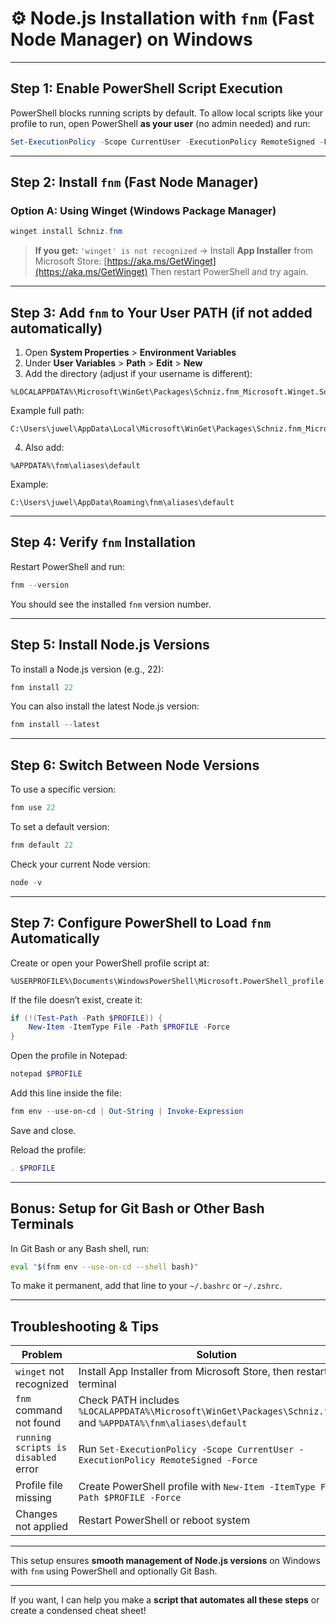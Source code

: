 # ⚙️ Node.js Installation with `fnm` (Fast Node Manager) on Windows

---

## Step 1: Enable PowerShell Script Execution

PowerShell blocks running scripts by default. To allow local scripts like your profile to run, open PowerShell **as your user** (no admin needed) and run:

```powershell
Set-ExecutionPolicy -Scope CurrentUser -ExecutionPolicy RemoteSigned -Force
```

---

## Step 2: Install `fnm` (Fast Node Manager)

### Option A: Using Winget (Windows Package Manager)

```powershell
winget install Schniz.fnm
```

> **If you get:**
> `'winget' is not recognized`
> → Install **App Installer** from Microsoft Store: [https://aka.ms/GetWinget](https://aka.ms/GetWinget)
> Then restart PowerShell and try again.

---

## Step 3: Add `fnm` to Your User PATH (if not added automatically)

1. Open **System Properties** > **Environment Variables**
2. Under **User Variables** > **Path** > **Edit** > **New**
3. Add the directory (adjust if your username is different):

```
%LOCALAPPDATA%\Microsoft\WinGet\Packages\Schniz.fnm_Microsoft.Winget.Source_8wekyb3d8bbwe
```

Example full path:

```plaintext
C:\Users\juwel\AppData\Local\Microsoft\WinGet\Packages\Schniz.fnm_Microsoft.Winget.Source_8wekyb3d8bbwe
```

4. Also add:

```
%APPDATA%\fnm\aliases\default
```

Example:

```plaintext
C:\Users\juwel\AppData\Roaming\fnm\aliases\default
```

---

## Step 4: Verify `fnm` Installation

Restart PowerShell and run:

```powershell
fnm --version
```

You should see the installed `fnm` version number.

---

## Step 5: Install Node.js Versions

To install a Node.js version (e.g., 22):

```powershell
fnm install 22
```

You can also install the latest Node.js version:

```powershell
fnm install --latest
```

---

## Step 6: Switch Between Node Versions

To use a specific version:

```powershell
fnm use 22
```

To set a default version:

```powershell
fnm default 22
```

Check your current Node version:

```powershell
node -v
```

---

## Step 7: Configure PowerShell to Load `fnm` Automatically

Create or open your PowerShell profile script at:

```plaintext
%USERPROFILE%\Documents\WindowsPowerShell\Microsoft.PowerShell_profile.ps1
```

If the file doesn’t exist, create it:

```powershell
if (!(Test-Path -Path $PROFILE)) {
    New-Item -ItemType File -Path $PROFILE -Force
}
```

Open the profile in Notepad:

```powershell
notepad $PROFILE
```

Add this line inside the file:

```powershell
fnm env --use-on-cd | Out-String | Invoke-Expression
```

Save and close.

Reload the profile:

```powershell
. $PROFILE
```

---

## Bonus: Setup for Git Bash or Other Bash Terminals

In Git Bash or any Bash shell, run:

```bash
eval "$(fnm env --use-on-cd --shell bash)"
```

To make it permanent, add that line to your `~/.bashrc` or `~/.zshrc`.

---

## Troubleshooting & Tips

| Problem                             | Solution                                                                                                         |
| ----------------------------------- | ---------------------------------------------------------------------------------------------------------------- |
| `winget` not recognized             | Install App Installer from Microsoft Store, then restart terminal                                                |
| `fnm` command not found             | Check PATH includes `%LOCALAPPDATA%\Microsoft\WinGet\Packages\Schniz.fnm...` and `%APPDATA%\fnm\aliases\default` |
| `running scripts is disabled` error | Run `Set-ExecutionPolicy -Scope CurrentUser -ExecutionPolicy RemoteSigned -Force`                                |
| Profile file missing                | Create PowerShell profile with `New-Item -ItemType File -Path $PROFILE -Force`                                   |
| Changes not applied                 | Restart PowerShell or reboot system                                                                              |

---

This setup ensures **smooth management of Node.js versions** on Windows with `fnm` using PowerShell and optionally Git Bash.

---

If you want, I can help you make a **script that automates all these steps** or create a condensed cheat sheet!
